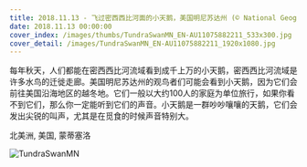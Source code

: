 ```yaml
---
title: 2018.11.13 - 飞过密西西比河面的小天鹅，美国明尼苏达州 (© National Geographic Image Collection/Alamy)
date: 2018.11.13 00:00:00
cover_index: /images/thumbs/TundraSwanMN_EN-AU11075882211_533x300.jpg
cover_detail: /images/TundraSwanMN_EN-AU11075882211_1920x1080.jpg
---
```


每年秋天，人们都能在密西西比河流域看到成千上万的小天鹅，密西西比河流域是许多水鸟的迁徙走廊。美国明尼苏达州的观鸟者们可能会看到小天鹅，因为它们会前往美国沿海地区的越冬地。它们一般以大约100人的家庭为单位旅行，如果你看不到它们，那么你一定能听到它们的声音。小天鹅是一群吵吵嚷嚷的天鹅，它们会发出尖锐的叫声，尤其是在觅食的时候声音特别大。

北美洲, 美国, 蒙蒂塞洛

![TundraSwanMN](/images/TundraSwanMN_EN-AU11075882211_1920x1080.jpg)
